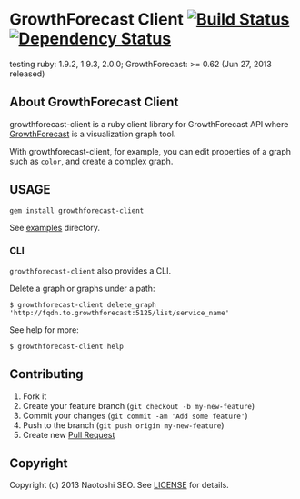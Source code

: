 # GrowthForecast Client [![Build Status](https://secure.travis-ci.org/sonots/growthforecast-client.png?branch=master)](http://travis-ci.org/sonots/growthforecast-client) [![Dependency Status](https://gemnasium.com/sonots/growthforecast-client.png)](https://gemnasium.com/sonots/growthforecast-client)

testing ruby: 1.9.2, 1.9.3, 2.0.0; GrowthForecast: >= 0.62 (Jun 27, 2013 released)

## About GrowthForecast Client

growthforecast-client is a ruby client library for GrowthForecast API where [GrowthForecast](http://kazeburo.github.com/GrowthForecast/) is a visualization graph tool.

With growthforecast-client, for example, you can edit properties of a graph such as `color`, and create a complex graph.

## USAGE

    gem install growthforecast-client

See [examples](examples) directory.

### CLI

`growthforecast-client` also provides a CLI.

Delete a graph or graphs under a path:

```
$ growthforecast-client delete_graph 'http://fqdn.to.growthforecast:5125/list/service_name'
```

See help for more:

```
$ growthforecast-client help
```

## Contributing

1. Fork it
2. Create your feature branch (`git checkout -b my-new-feature`)
3. Commit your changes (`git commit -am 'Add some feature'`)
4. Push to the branch (`git push origin my-new-feature`)
5. Create new [Pull Request](../../pull/new/master)

## Copyright

Copyright (c) 2013 Naotoshi SEO. See [LICENSE](LICENSE) for details.
